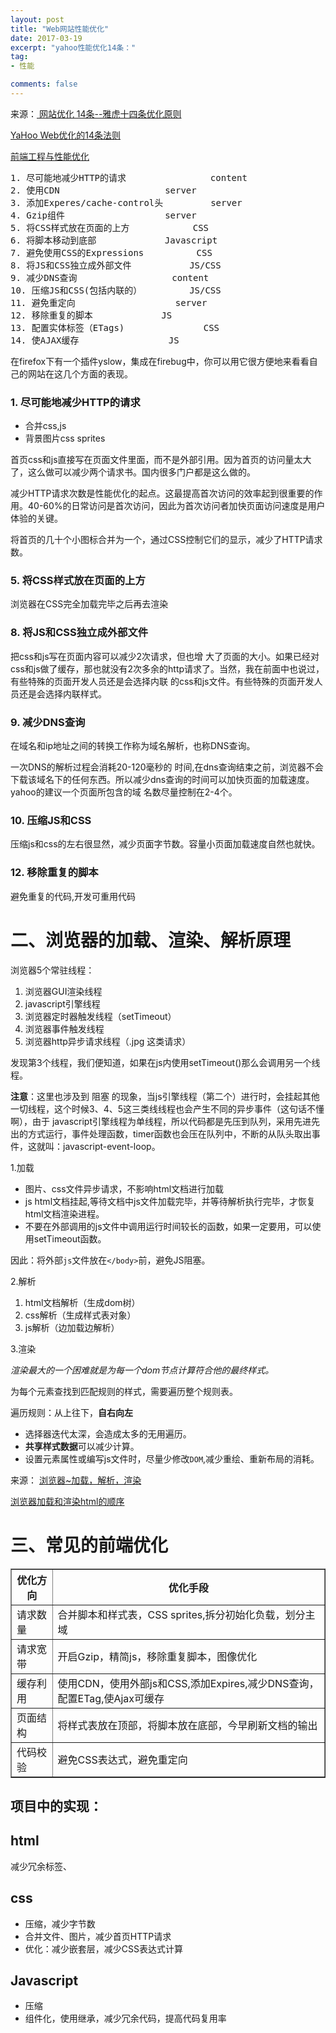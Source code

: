 ```yaml
---
layout: post
title: "Web网站性能优化"
date: 2017-03-19
excerpt: "yahoo性能优化14条："
tag:
- 性能

comments: false
---
```

来源：[ 网站优化 14条--雅虎十四条优化原则](http://blog.csdn.net/u010648555/article/details/50721751)

[YaHoo Web优化的14条法则](http://www.cnblogs.com/silverLee/archive/2009/11/05/1596453.html)

[前端工程与性能优化](http://kb.cnblogs.com/page/213726/)

<pre>
1. 尽可能地减少HTTP的请求				content
2. 使用CDN					server
3. 添加Experes/cache-control头			server
4. Gzip组件					server
5. 将CSS样式放在页面的上方			CSS
6. 将脚本移动到底部				Javascript
7. 避免使用CSS的Expressions			CSS
8. 将JS和CSS独立成外部文件			JS/CSS
9. 减少DNS查询					content
10. 压缩JS和CSS(包括内联的）			JS/CSS
11. 避免重定向					server
12. 移除重复的脚本				JS
13. 配置实体标签（ETags)				CSS
14. 使AJAX缓存					JS
</pre>


在firefox下有一个插件yslow，集成在firebug中，你可以用它很方便地来看看自己的网站在这几个方面的表现。

### 1. 尽可能地减少HTTP的请求
- 合并css,js
- 背景图片css sprites

首页css和js直接写在页面文件里面，而不是外部引用。因为首页的访问量太大了，这么做可以减少两个请求书。国内很多门户都是这么做的。

减少HTTP请求次数是性能优化的起点。这最提高首次访问的效率起到很重要的作用。40-60%的日常访问是首次访问，因此为首次访问者加快页面访问速度是用户体验的关键。

将首页的几十个小图标合并为一个，通过CSS控制它们的显示，减少了HTTP请求数。

### 5. 将CSS样式放在页面的上方
浏览器在CSS完全加载完毕之后再去渲染


### 8. 将JS和CSS独立成外部文件
把css和js写在页面内容可以减少2次请求，但也增 大了页面的大小。如果已经对css和js做了缓存，那也就没有2次多余的http请求了。当然，我在前面中也说过，有些特殊的页面开发人员还是会选择内联 的css和js文件。有些特殊的页面开发人员还是会选择内联样式。


### 9. 减少DNS查询
在域名和ip地址之间的转换工作称为域名解析，也称DNS查询。

一次DNS的解析过程会消耗20-120毫秒的 时间,在dns查询结束之前，浏览器不会下载该域名下的任何东西。所以减少dns查询的时间可以加快页面的加载速度。yahoo的建议一个页面所包含的域 名数尽量控制在2-4个。


### 10. 压缩JS和CSS
压缩js和css的左右很显然，减少页面字节数。容量小页面加载速度自然也就快。


### 12. 移除重复的脚本
避免重复的代码,开发可重用代码



# 二、浏览器的加载、渲染、解析原理
浏览器5个常驻线程：




1. 浏览器GUI渲染线程
2. javascript引擎线程
3. 浏览器定时器触发线程（setTimeout）
4. 浏览器事件触发线程
5. 浏览器http异步请求线程（.jpg <link />这类请求）

发现第3个线程，我们便知道，如果在js内使用setTimeout()那么会调用另一个线程。

**注意**：这里也涉及到 阻塞 的现象，当js引擎线程（第二个）进行时，会挂起其他一切线程，这个时候3、4、5这三类线线程也会产生不同的异步事件（这句话不懂啊），由于 javascript引擎线程为单线程，所以代码都是先压到队列，采用先进先出的方式运行，事件处理函数，timer函数也会压在队列中，不断的从队头取出事件，这就叫：javascript-event-loop。

1.加载

- 图片、css文件异步请求，不影响html文档进行加载
- js html文档挂起,等待文档中js文件加载完毕，并等待解析执行完毕，才恢复html文档渲染进程。
- 不要在外部调用的js文件中调用运行时间较长的函数，如果一定要用，可以使用setTimeout函数。

因此：将外部`js`文件放在`</body>`前，避免JS阻塞。

2.解析

1. html文档解析（生成dom树）
2. css解析（生成样式表对象）
3. js解析（边加载边解析）



3.渲染

*渲染最大的一个困难就是为每一个dom节点计算符合他的最终样式。*

为每个元素查找到匹配规则的样式，需要遍历整个规则表。

遍历规则：从上往下，**自右向左**
	
- 选择器迭代太深，会造成太多的无用遍历。
- **共享样式数据**可以减少计算。
- 设置元素属性或编写js文件时，尽量少修改`DOM`,减少重绘、重新布局的消耗。


来源：
<a href = "http://www.jianshu.com/p/e141d1543143" target = "_blank">浏览器~加载，解析，渲染</a>

<a href = "http://www.51testing.com/html/38/225738-220986.html" target = "_blank">浏览器加载和渲染html的顺序</a>


# 三、常见的前端优化


<table border="1">
<thead>
<tr><th>优化方向</th><th>优化手段</th></tr>
</thead>
<tbody>
<tr><td>请求数量</td><td>合并脚本和样式表，CSS sprites,拆分初始化负载，划分主域</td></tr>
<tr><td>请求宽带</td><td>开启Gzip，精简js，移除重复脚本，图像优化</td></tr>
<tr><td>缓存利用</td><td>使用CDN，使用外部js和CSS,添加Expires,减少DNS查询，配置ETag,使Ajax可缓存</td></tr>
<tr><td>页面结构</td><td>将样式表放在顶部，将脚本放在底部，今早刷新文档的输出</td></tr>
<tr><td>代码校验</td><td>避免CSS表达式，避免重定向</td></tr>
</tbody>
</table>

## 项目中的实现：

## html
减少冗余标签、

## css
- 压缩，减少字节数
- 合并文件、图片，减少首页HTTP请求
- 优化：减少嵌套层，减少CSS表达式计算

## Javascript
- 压缩
- 组件化，使用继承，减少冗余代码，提高代码复用率